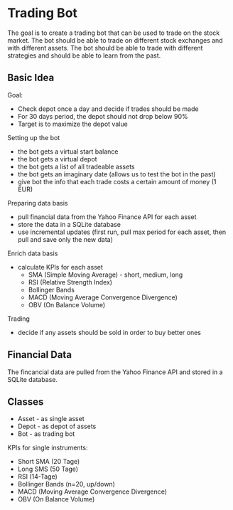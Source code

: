 # Trading Bot

The goal is to create a trading bot that can be used to trade on the stock market. The bot should be able to trade on
different stock exchanges and with different assets. The bot should be able to trade with different strategies and
should be able to learn from the past.

## Basic Idea

Goal:

- Check depot once a day and decide if trades should be made
- For 30 days period, the depot should not drop below 90%
- Target is to maximize the depot value

Setting up the bot

- the bot gets a virtual start balance
- the bot gets a virtual depot
- the bot gets a list of all tradeable assets
- the bot gets an imaginary date (allows us to test the bot in the past)
- give bot the info that each trade costs a certain amount of money (1 EUR)

Preparing data basis

- pull financial data from the Yahoo Finance API for each asset
- store the data in a SQLite database
- use incremental updates (first run, pull max period for each asset, then pull and save only the new data)

Enrich data basis

- calculate KPIs for each asset
  - SMA (Simple Moving Average) - short, medium, long
  - RSI (Relative Strength Index)
  - Bollinger Bands
  - MACD (Moving Average Convergence Divergence)
  - OBV (On Balance Volume)

Trading

- decide if any assets should be sold in order to buy better ones

## Financial Data

The fincancial data are pulled from the Yahoo Finance API and stored in a SQLite database.

## Classes

- Asset - as single asset
- Depot - as depot of assets
- Bot - as trading bot

KPIs for single instruments:

- Short SMA (20 Tage)
- Long SMS (50 Tage)
- RSI (14-Tage)
- Bollinger Bands (n=20, up/down)
- MACD (Moving Average Convergence Divergence)
- OBV (On Balance Volume)
